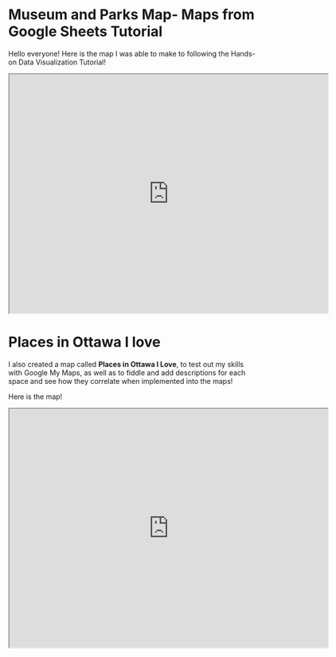 # Museum and Parks Map- Maps from Google Sheets Tutorial 
Hello everyone! Here is the map I was able to make to following the Hands-on Data Visualization Tutorial! 

<iframe src="https://www.google.com/maps/d/embed?mid=16PMfy55aoVVsD0tu6bJno-Je1BVyYQCr" width="640" height="480"></iframe>

# Places in Ottawa I love 

I also created a map called **Places in Ottawa I Love**, to test out my skills with Google My Maps, as well as to fiddle and add descriptions for each space and see how they correlate when implemented into the maps! 

Here is the map! 
<iframe src="https://www.google.com/maps/d/embed?mid=1qW4R8lIjyMWBJfJgQnIS-keAe33D1io_" width="640" height="480"></iframe>
